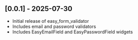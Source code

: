 [//]: # (## 0.0.1)

[//]: # ()
[//]: # ()
[//]: # (* TODO: Describe initial release.)

## [0.0.1] - 2025-07-30
- Initial release of easy_form_validator
- Includes email and password validators
- Includes EasyEmailField and EasyPasswordField widgets

